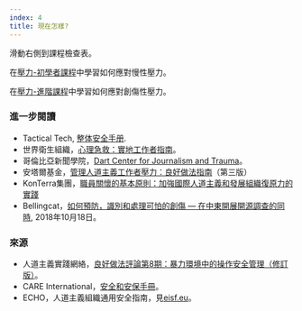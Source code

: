 ```yaml
---
index: 4
title: 現在怎樣?
---
```

滑動右側到課程檢查表。

在[壓力-初學者課程](umbrella://stress/stress/beginner)中學習如何應對慢性壓力。

在[壓力-進階課程](umbrella://stress/stress/advanced)中學習如何應對創傷性壓力。

### 進一步閱讀

*   Tactical Tech, [整体安全手册](https://holistic-security.tacticaltech.org/).
*   世界衛生組織，[心理急救：實地工作者指南](http://apps.who.int/iris/bitstream/handle/10665/44615/9789241548205_eng.pdf;jsessionid=4E126E43D802F7A9743DF8B4ECAA8FD2?sequence=1)。
*   哥倫比亞新聞學院，[Dart Center for Journalism and Trauma](https://dartcenter.org/)。
*   安塔爾基金，[管理人道主義工作者壓力：良好做法指南](https://www.antaresfoundation.org/filestore/si/1164337/1/1167964/managing_stress_in_humanitarian_aid_workers_guidelines_for_good_practice.pdf)（第三版）
*   KonTerra集團，[職員關懷的基本原則：加強國際人道主義和發展組織復原力的實踐](http://www.konterragroup.net/admin/wp-content/uploads/2017/03/Essential-Principles-of-Staff-Care-FINAL.pdf)
* Bellingcat，[如何預防，識別和處理可怕的創傷 — 在中東開展開源調查的同時](https://www.bellingcat.com/resources/how-tos/2018/10/18/prevent-identify-address-vicarious-trauma-conducting-open-source-investigations-middle-east/), 2018年10月18日。

### 來源

*   人道主義實踐網絡，[良好做法評論第8期：暴力環境中的操作安全管理（修訂版）](http://odihpn.org/wp-content/uploads/2010/11/GPR_8_revised2.pdf)。
*   CARE International，[安全和安保手冊](https://www.eisf.eu/wp-content/uploads/2014/09/0614-Macpherson-2004-CARE-International-Safety-and-Security-Handbook.pdf)。
*   ECHO，人道主義組織通用安全指南，見[eisf.eu](https://www.eisf.eu/library/generic-security-guide-for-humanitarian-organisations/)。